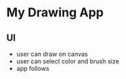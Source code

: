 # My Drawing App

## UI
- user can draw on canvas
- user can select color and brush size
- app follows
